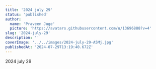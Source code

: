 ```yaml
---
title: '2024 july 29'
status: 'published'
author:
  name: 'Praveen Juge'
  picture: 'https://avatars.githubusercontent.com/u/13696888?v=4'
slug: '2024-july-29'
description: ''
coverImage: '../../images/2024-july-29-A5Mj.jpg'
publishedAt: '2024-07-29T13:19:40.672Z'
---
```


2024 july 29